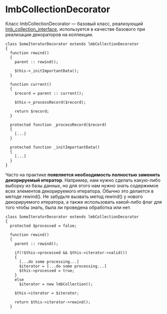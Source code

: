 # lmbCollectionDecorator
Класс lmbCollectionDecorator — базовый класс, реализующий [lmb_collection_interface](./lmb_collection_interface.md), используется в качестве базового при реализации декораторов на коллекции.

    class SomeIteratorDecorator extends lmbCollectionDecorator 
    {
      function rewind()
      {
        parent :: rewind();
 
        $this->_initImportantData();
      }
 
      function current()
      {
        $record = parent :: current();
 
        $this->_processRecord($record);
 
        return $record;
      }
 
      protected function _processRecord($record)
      {
        [...]
      }
 
      protected function _initImportantData()
      {
        [...]
      }
    }

Часто на практике **появляется необходимость полностью заменить декорируемый итератор**. Например, нам нужно сделать какую-либо выборку из базы данных, но для этого нам нужно знать содержимое всех элементов декорируемого итератора. Обычно это делается в методе rewind(). Не забудьте вызвать метод rewind() у нового декорируемого итератора, а также использовать какой-либо флаг для того чтобы знать, была ли проведена обработка или нет.

    class SomeIteratorDecorator extends lmbCollectionDecorator
    {
      protected $processed = false;
 
      function rewind()
      {
        parent :: rewind();
 
        if(!$this->processed && $this->iterator->valid())
        {
          [...do some processing...]
          $iterator = [...do some processing...]
          $this->processed = true;
        }
        else
          $iterator = new lmbCollection();
 
        $this->iterator = $iterator;
 
        return $this->iterator->rewind();
      }
